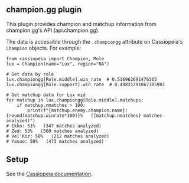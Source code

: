 ## champion.gg plugin

This plugin provides champion and matchup information from champion.gg's API (api.champion.gg).

The data is accessible through the `.championgg` attribute on Cassiopeia's `Champion` objects. For example:

```
from cassiopeia import Champion, Role
lux = Champion(name="Lux", region="NA")

# Get data by role
lux.championgg[Role.middle].win_rate  # 0.516962691476365
lux.championgg[Role.support].win_rate  # 0.49831291067305983

# Get matchup data for Lux mid
for matchup in lux.championgg[Role.middle].matchups:
    if matchup.nmatches > 100:
        print(f"{matchup.enemy.champion.name}: {round(matchup.winrate*100)}%   ({matchup.nmatches} matches analyzed)")
# Ekko: 51%   (347 matches analyzed)
# Zed: 53%   (560 matches analyzed)
# Vel'Koz: 50%   (212 matches analyzed)
# Yasuo: 50%   (473 matches analyzed)
```


## Setup

See the [Cassiopeia documentation](http://cassiopeia.readthedocs.org/en/latest).
